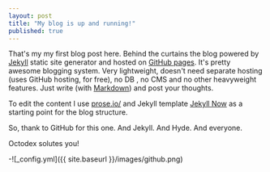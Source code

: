 ```yaml
---
layout: post
title: "My blog is up and running!"
published: true
---
```


That's my my first blog post here. Behind the curtains the blog powered by [Jekyll](http://jekyllrb.com/) static site generator and hosted on [GitHub pages](https://pages.github.com/). It's pretty awesome blogging system.
Very lightweight, doesn't need separate hosting (uses GitHub hosting, for free), no DB , no CMS and no other heavyweight features. Just
write (with [Markdown](http://daringfireball.net/projects/markdown/)) and post your thoughts.

To edit the content I use [prose.io/](http://prose.io/) and Jekyll template [Jekyll Now](https://github.com/barryclark/jekyll-now) as a starting point for the blog structure.

So, thank to GitHub for this one. And Jekyll. And Hyde. And everyone.

Octodex solutes you!

-![_config.yml]({{ site.baseurl }}/images/github.png)